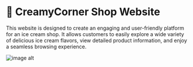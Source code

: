 # 🍨 CreamyCorner Shop Website
This website is designed to create an engaging and user-friendly platform for an ice cream shop. It allows customers to easily explore a wide variety of delicious ice cream flavors, view detailed product information, and enjoy a seamless browsing experience.

![image alt](https://github.com/Mohamed-Nasser2/Ice-Cream-Shop/blob/36b7671b3c4edfdb4a4bb17e456d2c7ba22a9f00/icecreame.png)
